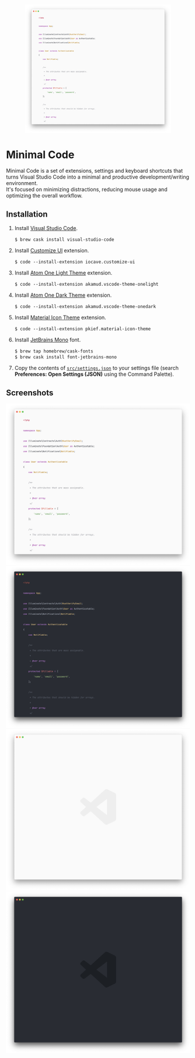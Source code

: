 <p align="center"><img src="screenshots/code-light.png" width="400"></p>

# Minimal Code

Minimal Code is a set of extensions, settings and keyboard shortcuts that turns Visual Studio Code into a minimal and productive development/writing environment.  
It's focused on minimizing distractions, reducing mouse usage and optimizing the overall workflow.

## Installation

1. Install [Visual Studio Code](https://code.visualstudio.com/Download).
   ```console
   $ brew cask install visual-studio-code
   ```
2. Install [Customize UI](https://marketplace.visualstudio.com/items?itemName=iocave.customize-ui) extension.
   ```console
   $ code --install-extension iocave.customize-ui
   ```
3. Install [Atom One Light Theme](https://marketplace.visualstudio.com/items?itemName=akamud.vscode-theme-onelight) extension.
   ```console
   $ code --install-extension akamud.vscode-theme-onelight
   ```
4. Install [Atom One Dark Theme](https://marketplace.visualstudio.com/items?itemName=akamud.vscode-theme-onedark) extension.
   ```console
   $ code --install-extension akamud.vscode-theme-onedark
   ```
5. Install [Material Icon Theme](https://marketplace.visualstudio.com/items?itemName=PKief.material-icon-theme) extension.
   ```console
   $ code --install-extension pkief.material-icon-theme
   ```
6. Install [JetBrains Mono](https://www.jetbrains.com/lp/mono/) font.
   ```console
   $ brew tap homebrew/cask-fonts
   $ brew cask install font-jetbrains-mono
   ```
7. Copy the contents of [`src/settings.json`](src/settings.json) to your settings file (search **Preferences: Open Settings (JSON)** using the Command Palette).

## Screenshots

![code light](screenshots/code-light.png)
![code dark](screenshots/code-dark.png)
![empty light](screenshots/empty-light.png)
![empty dark](screenshots/empty-dark.png)
